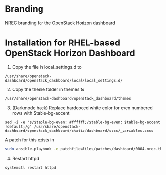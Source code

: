 # Branding
NREC branding for the OpenStack Horizon dashboard

# Installation for RHEL-based OpenStack Horizon Dashboard

1. Copy the file in local_settings.d to

```/usr/share/openstack-dashboard/openstack_dashboard/local/local_settings.d/```

2. Copy the theme folder in themes to

```/usr/share/openstack-dashboard/openstack_dashboard/themes```

3. (Darkmode hack) Replace hardcoded white color for even numbered rows with $table-bg-accent

```sed -i -e 's/$table-bg-even: #ffffff;/$table-bg-even: $table-bg-accent !default;/g' /usr/share/openstack-dashboard/openstack_dashboard/static/dashboard/scss/_variables.scss```

A patch for this exists in <ansible repo>

```bash
sudo ansible-playbook -e patchfile=files/patches/dashboard/0004-nrec-themes.diff -e basedir=/usr/share/openstack-dashboard/openstack_dashboard/static/dashboard/scss lib/patch.yaml
```

4. Restart httpd

```systemctl restart httpd```
